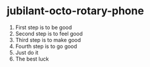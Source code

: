 # jubilant-octo-rotary-phone
1. First step is to be good
2. Second step is to feel good
3. Third step is to make good
4. Fourth step is to go good
5. Just do it
6. The best luck